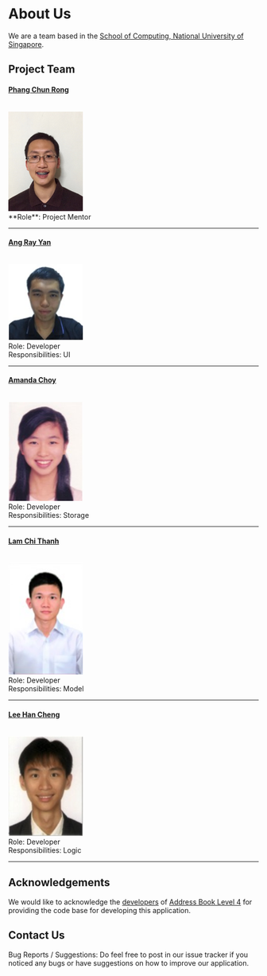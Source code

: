 # About Us

We are a team based in the [School of Computing, National University of Singapore](http://www.comp.nus.edu.sg).

## Project Team

#### [Phang Chun Rong](http://github.com/Crphang)
<br>
<img src="images/ChunRong.jpg" width="150">
<br>
**Role**: Project Mentor

-----

#### [Ang Ray Yan](http://github.com/4rr4y)
<br>
<img src="images/RayYan.jpg" width="150">
<br>
Role: Developer <br>  
Responsibilities: UI

-----

#### [Amanda Choy](http://github.com/amandachoy)
<br>
<img src="images/Amanda.jpg" width="150">
<br>
Role: Developer <br>  
Responsibilities: Storage

-----

#### [Lam Chi Thanh](http://github.com/zevergreenz)
<br>
<img src="images/ChiThanh.jpg" width="150">
<br>
Role: Developer <br>  
Responsibilities: Model

-----

#### [Lee Han Cheng](https://github.com/landuomu)
<br>
<img src="images/HanCheng.jpg" width="150">
<br>
 Role: Developer <br>  
 Responsibilities: Logic

 -----


## Acknowledgements
We would like to acknowledge the [developers](https://github.com/nus-cs2103-AY1617S1/addressbook-level4/blob/master/docs/AboutUs.md) of [Address Book Level 4](https://github.com/nus-cs2103-AY1617S1/addressbook-level4) for providing the code base for developing this application.

## Contact Us

Bug Reports / Suggestions: Do feel free to post in our issue tracker if you noticed any bugs or have suggestions on how to improve our application.
